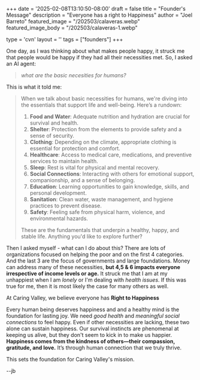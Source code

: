 +++
date = '2025-02-08T13:10:50-08:00'
draft = false
title = "Founder's Message"
description = "Everyone has a right to Happiness"
author = "Joel Barreto"
featured_image = "/202503/calaveras.webp"
featured_image_body = "/202503/calaveras-1.webp"

type = 'cvn'
layout = ''
tags = ["founders"]
+++

One day, as I was thinking about what makes people happy, it struck me that people would be happy if they had all their necessities met. <span class="dark-blue f4">So, I asked an AI agent:</span>
> *what are the basic necesities for humans?*

<span class="dark-blue f4">This is what it told me:</span><!--more-->

> When we talk about basic necessities for humans, we're diving into the essentials that support life and well-being. Here’s a rundown:
> 
> 1. **Food and Water**: Adequate nutrition and hydration are crucial for survival and health. 
> 2. **Shelter**: Protection from the elements to provide safety and a sense of security.
> 3. **Clothing**: Depending on the climate, appropriate clothing is essential for protection and comfort.
> 4. **Healthcare**: Access to medical care, medications, and preventive services to maintain health.
> 5. **Sleep**: Rest is vital for physical and mental recovery.
> 6. **Social Connections**: Interacting with others for emotional support, companionship, and a sense of belonging.
> 7. **Education**: Learning opportunities to gain knowledge, skills, and personal development.
> 8. **Sanitation**: Clean water, waste management, and hygiene practices to prevent disease.
> 9. **Safety**: Feeling safe from physical harm, violence, and environmental hazards.
> 
> These are the fundamentals that underpin a healthy, happy, and stable life. Anything you'd like to explore further?

<span class="dark-blue f4">Then I asked myself - what can I do about this?</span>
There are lots of organizations focused on helping the poor and on the first 4 categories. And the last 3 are the focus of governments and large foundations. Money can address many of these necessities, **but 4,5 & 6 impacts everyone irrespective of income levels or age.** It struck me that I am at my unhappiest when I am *lonely* or I'm dealing with *health issues*. If this was true for me, then it is most likely the case for many others as well.

<span class="dark-green f3">At Caring Valley, we believe everyone has **Right to Happiness**</span>

Every human being deserves happiness and and a healthy mind is the foundation for lasting joy. We need *good health* and *meaningful social connections* to feel happy. Even if other necessities are lacking, these two alone can sustain happiness. Our survival instincts are phenomenal at keeping us alive, but they don't seem to kick in to make us happier.  **Happiness comes from the kindness of others—their compassion, gratitude, and love.** It’s through human connection that we truly thrive. 

This sets the foundation for Caring Valley's mission.

--jb

